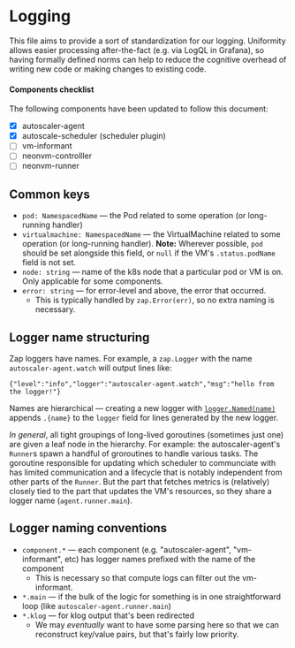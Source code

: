 # Logging

This file aims to provide a sort of standardization for our logging. Uniformity allows easier
processing after-the-fact (e.g. via LogQL in Grafana), so having formally defined norms can help to
reduce the cognitive overhead of writing new code or making changes to existing code.

#### Components checklist

The following components have been updated to follow this document:

- [x] autoscaler-agent
- [x] autoscale-scheduler (scheduler plugin)
- [ ] vm-informant
- [ ] neonvm-controlller
- [ ] neonvm-runner

## Common keys

- `pod: NamespacedName` — the Pod related to some operation (or long-running handler)
- `virtualmachine: NamespacedName` — the VirtualMachine related to some operation (or long-running
  handler). **Note:** Wherever possible, `pod` should be set alongside this field, or `null` if the
  VM's `.status.podName` field is not set.
- `node: string` — name of the k8s node that a particular pod or VM is on. Only applicable for some
    components.
- `error: string` — for error-level and above, the error that occurred.
    - This is typically handled by `zap.Error(err)`, so no extra naming is necessary.

## Logger name structuring

Zap loggers have names. For example, a `zap.Logger` with the name `autoscaler-agent.watch` will
output lines like:

```
{"level":"info","logger":"autoscaler-agent.watch","msg":"hello from the logger!"}
```

Names are hierarchical — creating a new logger with [`logger.Named(name)`] appends `.{name}` to the
`logger` field for lines generated by the new logger.

[`logger.Named(name)`]: https://pkg.go.dev/go.uber.org/zap#Logger.Named

_In general_, all tight groupings of long-lived goroutines (sometimes just one) are given a leaf
node in the hierarchy. For example: the autoscaler-agent's `Runner`s spawn a handful of groroutines
to handle various tasks. The goroutine responsible for updating which scheduler to communciate with
has limited communication and a lifecycle that is notably independent from other parts of the
`Runner`. But the part that fetches metrics is (relatively) closely tied to the part that updates
the VM's resources, so they share a logger name (`agent.runner.main`).

## Logger naming conventions

- `component.*` — each component (e.g. "autoscaler-agent", "vm-informant", etc) has logger names
  prefixed with the name of the component
    - This is necessary so that compute logs can filter out the vm-informant.
- `*.main` — if the bulk of the logic for something is in one straightforward loop (like
  `autoscaler-agent.runner.main`)
- `*.klog` — for klog output that's been redirected
    - We may _eventually_ want to have some parsing here so that we can reconstruct key/value pairs,
      but that's fairly low priority.

